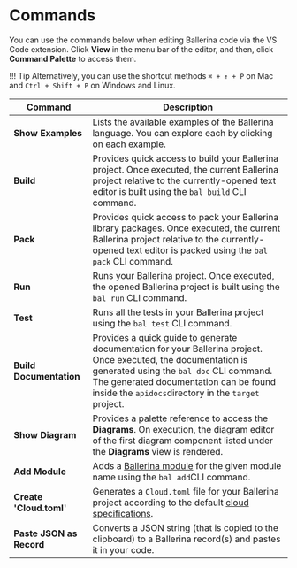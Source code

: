 # Commands

You can use the commands below when editing Ballerina code via the VS Code extension. Click **View** in the menu bar of the editor, and then, click **Command Palette** to access them.

!!! Tip
    Alternatively, you can use the shortcut methods `⌘ + ↑ + P` on Mac and `Ctrl + Shift + P` on Windows and Linux.
   

| Command              	| Description                                                                                                                                                                                                                                               	|
|----------------------	|-----------------------------------------------------------------------------------------------------------------------------------------------------------------------------------------------------------------------------------------------------------	|
| **Show Examples**        	| Lists the available examples of the Ballerina language. You can explore each by clicking on each example.                                                                                                                                 	|
| **Build**                	| Provides quick access to build your Ballerina project. Once executed, the current Ballerina project relative to the currently-opened text editor is built using the  `bal build` CLI command.                                                          	|
| **Pack**                 	| Provides quick access to pack your Ballerina library packages. Once executed, the current Ballerina project relative to the currently-opened text editor is packed using the  `bal pack` CLI command.                                                      	|
| **Run**                  	| Runs your Ballerina project. Once executed, the opened Ballerina project is built using the `bal run` CLI command.                                                                                                                                     	|
| **Test**                 	| Runs all the tests in your Ballerina project using the  `bal test` CLI command.                                                                                                                                                                        	|
| **Build Documentation**  	| Provides a quick guide to generate documentation for your Ballerina project. Once executed, the documentation is generated using the  `bal doc` CLI command. The generated documentation can be found inside the `apidocs`directory in the `target` project. 	|
| **Show Diagram**         	| Provides a palette reference to access the **Diagrams**. On execution, the diagram editor of the first diagram component listed under the  **Diagrams** view is rendered.                                                                                    	|
| **Add Module**           	| Adds a [Ballerina module](https://ballerina.io/learn/organize-ballerina-code/#non-default-modules) for the given module name using the `bal add`CLI command.                                                                                           	|
| **Create 'Cloud.toml'**  	| Generates a `Cloud.toml` file for your Ballerina project according to the default [cloud specifications](https://github.com/ballerina-platform/ballerina-spec/blob/master/c2c/code-to-cloud-spec.md).                                                  	|
| **Paste JSON as Record** 	| Converts a JSON string (that is copied to the clipboard) to a Ballerina record(s) and pastes it in your code.                                                                                                                                	|
